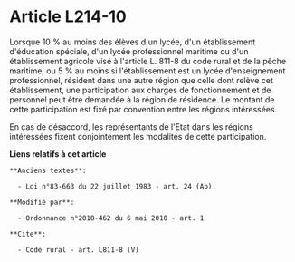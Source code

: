 # Article L214-10

Lorsque 10 % au moins des élèves d'un lycée, d'un établissement d'éducation spéciale, d'un lycée professionnel maritime ou
d'un établissement agricole visé à l'article L. 811-8 du code rural et de la pêche maritime, ou 5 % au moins si
l'établissement est un lycée d'enseignement professionnel, résident dans une autre région que celle dont relève cet
établissement, une participation aux charges de fonctionnement et de personnel peut être demandée à la région de résidence.
Le montant de cette participation est fixé par convention entre les régions intéressées. 

En cas de désaccord, les représentants de l'Etat dans les régions intéressées fixent conjointement les modalités de cette
participation.

**Liens relatifs à cet article**

	**Anciens textes**:

	  - Loi n°83-663 du 22 juillet 1983 - art. 24 (Ab)

	**Modifié par**:

	  - Ordonnance n°2010-462 du 6 mai 2010 - art. 1

	**Cite**:

	  - Code rural - art. L811-8 (V)
